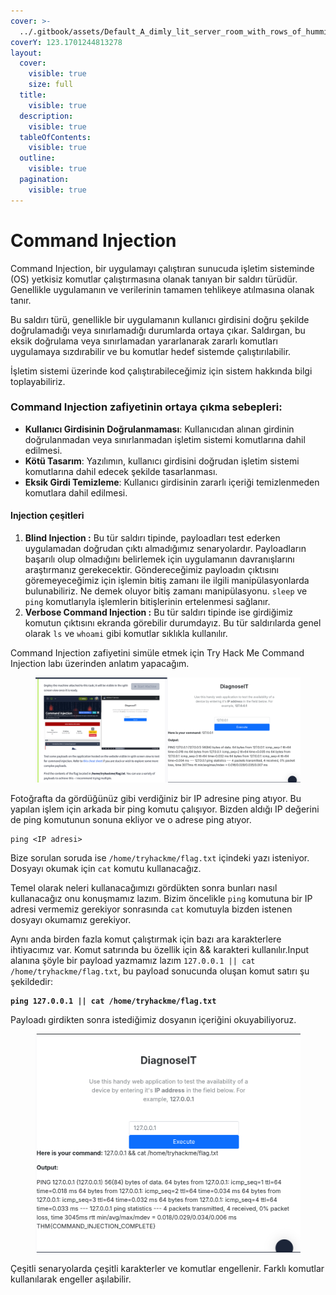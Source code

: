 ```yaml
---
cover: >-
  ../.gitbook/assets/Default_A_dimly_lit_server_room_with_rows_of_humming_machines_1.jpg
coverY: 123.1701244813278
layout:
  cover:
    visible: true
    size: full
  title:
    visible: true
  description:
    visible: true
  tableOfContents:
    visible: true
  outline:
    visible: true
  pagination:
    visible: true
---
```


# Command Injection

Command Injection, bir uygulamayı çalıştıran sunucuda işletim sisteminde (OS)  yetkisiz komutlar çalıştırmasına olanak tanıyan bir saldırı türüdür. Genellikle uygulamanın ve verilerinin tamamen tehlikeye atılmasına olanak tanır.

Bu saldırı türü, genellikle bir uygulamanın kullanıcı girdisini doğru şekilde doğrulamadığı veya sınırlamadığı durumlarda ortaya çıkar. Saldırgan, bu eksik doğrulama veya sınırlamadan yararlanarak zararlı komutları uygulamaya sızdırabilir ve bu komutlar hedef sistemde çalıştırılabilir.

İşletim sistemi üzerinde kod çalıştırabileceğimiz için sistem hakkında bilgi toplayabiliriz.

### Command Injection zafiyetinin ortaya çıkma sebepleri:

* **Kullanıcı Girdisinin Doğrulanmaması**: Kullanıcıdan alınan girdinin doğrulanmadan veya sınırlanmadan işletim sistemi komutlarına dahil edilmesi.
* **Kötü Tasarım**: Yazılımın, kullanıcı girdisini doğrudan işletim sistemi komutlarına dahil edecek şekilde tasarlanması.
* **Eksik Girdi Temizleme**: Kullanıcı girdisinin zararlı içeriği temizlenmeden komutlara dahil edilmesi.

#### Injection çeşitleri

1. **Blind Injection :** Bu tür saldırı tipinde, payloadları test ederken uygulamadan doğrudan çıktı almadığımız senaryolardır. Payloadların başarılı olup olmadığını belirlemek için uygulamanın davranışlarını araştırmanız gerekecektir. Göndereceğimiz payloadın çıktısını göremeyeceğimiz için işlemin bitiş zamanı ile ilgili manipülasyonlarda bulunabiliriz. Ne demek oluyor bitiş zamanı manipülasyonu. `sleep` ve `ping` komutlarıyla işlemlerin bitişlerinin ertelenmesi sağlanır.
2. **Verbose Command Injection :** Bu tür saldırı tipinde ise girdiğimiz komutun çıktısını ekranda görebilir durumdayız. Bu tür saldırılarda genel olarak `ls` ve `whoami` gibi komutlar sıklıkla kullanılır.

Command Injection zafiyetini simüle etmek için Try Hack Me Command Injection labı üzerinden anlatım yapacağım.

<figure><img src="../.gitbook/assets/image (2).png" alt=""><figcaption></figcaption></figure>

Fotoğrafta da gördüğünüz gibi verdiğiniz bir IP adresine ping atıyor. Bu yapılan işlem için arkada bir ping komutu çalışıyor. Bizden aldığı IP değerini de ping komutunun sonuna ekliyor ve o adrese ping atıyor.

```
ping <IP adresi>
```

Bize sorulan soruda ise `/home/tryhackme/flag.txt` içindeki yazı isteniyor. Dosyayı okumak için `cat` komutu kullanacağız.

Temel olarak neleri kullanacağımızı gördükten sonra bunları nasıl kullanacağız onu konuşmamız lazım. Bizim öncelikle `ping` komutuna bir IP adresi vermemiz gerekiyor sonrasında `cat` komutuyla bizden istenen dosyayı okumamız gerekiyor.

Aynı anda birden fazla komut çalıştırmak için bazı ara karakterlere ihtiyacımız var. Komut satırında bu özellik için && karakteri kullanılır.Input alanına şöyle bir payload yazmamız lazım `127.0.0.1 || cat /home/tryhackme/flag.txt`, bu payload sonucunda oluşan komut satırı şu şekildedir:

<pre><code><strong>ping 127.0.0.1 || cat /home/tryhackme/flag.txt
</strong></code></pre>

Payloadı girdikten sonra istediğimiz dosyanın içeriğini okuyabiliyoruz.

<figure><img src="../.gitbook/assets/image.png" alt=""><figcaption></figcaption></figure>

Çeşitli senaryolarda çeşitli karakterler ve komutlar engellenir. Farklı komutlar kullanılarak engeller aşılabilir.
